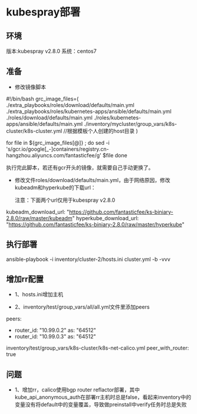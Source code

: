 # kubespray部署

## 环境

版本:kubespray v2.8.0
系统：centos7

## 准备

* 修改镜像脚本

#!/bin/bash
grc_image_files=(
./extra_playbooks/roles/download/defaults/main.yml
./extra_playbooks/roles/kubernetes-apps/ansible/defaults/main.yml
./roles/download/defaults/main.yml
./roles/kubernetes-apps/ansible/defaults/main.yml
./inventory/mycluster/group_vars/k8s-cluster/k8s-cluster.yml   //根据模板个人创建的host目录
)
 
 for file in ${grc_image_files[@]} ; do
 sed -i 's/gcr.io\/google[_-]containers/registry.cn-hangzhou.aliyuncs.com\/fantasticfee/g' $file
 done
 
 执行完此脚本，若还有gcr开头的镜像，就需要自己手动更换了。
 
* 修改文件roles/download/defaults/main.yml，由于网络原因，修改kubeadm和hyperkube的下载url：

  注意：下面两个url仅用于kubespray v2.8.0

kubeadm_download_url: "https://github.com/fantasticfee/ks-biniary-2.8.0/raw/master/kubeadm"
hyperkube_download_url: "https://github.com/fantasticfee/ks-biniary-2.8.0/raw/master/hyperkube"

## 执行部署

ansible-playbook -i inventory/cluster-2/hosts.ini cluster.yml -b -vvv

## 增加rr配置

* 1、hosts.ini增加主机

* 2、inventory/test/group_vars/all/all.yml文件里添加peers

peers:
  - router_id: "10.99.0.2"
    as: "64512"
  - router_id: "10.99.0.3"
    as: "64512"

inventory/test/group_vars/k8s-cluster/k8s-net-calico.yml
peer_with_router: true

## 问题

* 1、增加rr，calico使用bgp  router reflactor部署，其中kube_api_anonymous_auth在部署rr主机时总是false，看起来inventory中的
变量没有将default中的变量覆盖，导致做preinstall中verify任务时总是失败


  
